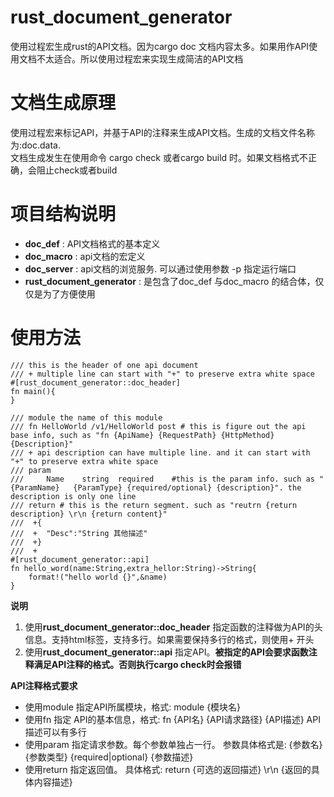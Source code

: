 # rust_document_generator
使用过程宏生成rust的API文档。因为cargo doc 文档内容太多。如果用作API使用文档不太适合。所以使用过程宏来实现生成简洁的API文档

# 文档生成原理
 使用过程宏来标记API，并基于API的注释来生成API文档。生成的文档文件名称为:doc.data.<br/>
 文档生成发生在使用命令 cargo check 或者cargo build 时。如果文档格式不正确，会阻止check或者build

# 项目结构说明
* **doc_def** : API文档格式的基本定义
* **doc_macro** : api文档的宏定义
* **doc_server** : api文档的浏览服务. 可以通过使用参数 -p 指定运行端口
* **rust_document_generator** : 是包含了doc_def 与doc_macro 的结合体，仅仅是为了方便使用

# 使用方法

````
/// this is the header of one api document
/// + multiple line can start with "+" to preserve extra white space
#[rust_document_generator::doc_header]
fn main(){
}

/// module the name of this module
/// fn HelloWorld /v1/HelloWorld post # this is figure out the api base info, such as "fn {ApiName} {RequestPath} {HttpMethod} {Description}"
/// + api description can have multiple line. and it can start with "+" to preserve extra white space
/// param
///     Name    string  required    #this is the param info. such as "{ParamName}   {ParamType} {required/optional} {description}". the description is only one line
/// return # this is the return segment. such as "reutrn {return description} \r\n {return content}"
///  +{
///  +  "Desc":"String 其他描述"
///  +}
///  +
#[rust_document_generator::api]
fn hello_word(name:String,extra_hellor:String)->String{
    format!("hello world {}",&name)
}
````
**说明**
  1. 使用**rust_document_generator::doc_header** 指定函数的注释做为API的头信息。支持html标签，支持多行。如果需要保持多行的格式，则使用+ 开头
  2. 使用**rust_document_generator::api** 指定API。**被指定的API会要求函数注释满足API注释的格式。否则执行cargo check时会报错**

**API注释格式要求**<br />
 * 使用module 指定API所属模块，格式: module {模块名}
 * 使用fn 指定 API的基本信息，格式: fn {API名} {API请求路径} {API描述} API描述可以有多行
 * 使用param 指定请求参数。每个参数单独占一行。 参数具体格式是: {参数名} {参数类型} {required|optional} {参数描述}
 * 使用return 指定返回值。 具体格式: return {可选的返回描述} \r\n {返回的具体内容描述}